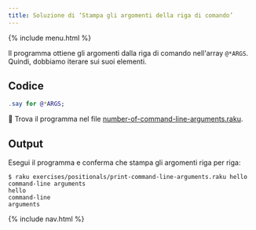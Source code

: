 ```yaml
---
title: Soluzione di ‘Stampa gli argomenti della riga di comando’
---
```


{% include menu.html %}

Il programma ottiene gli argomenti dalla riga di comando nell'array `@*ARGS`. Quindi, dobbiamo iterare sui suoi elementi.

## Codice

```raku
.say for @*ARGS;
```

🦋 Trova il programma nel file [number-of-command-line-arguments.raku](https://github.com/ash/raku-course/blob/master/exercises/positionals/print-command-line-arguments.raku).

## Output

Esegui il programma e conferma che stampa gli argomenti riga per riga:

```console
$ raku exercises/positionals/print-command-line-arguments.raku hello command-line arguments
hello
command-line
arguments
```

{% include nav.html %}